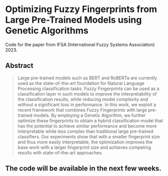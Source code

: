   # Optimizing Fuzzy Fingerprints from Large Pre-Trained Models using Genetic Algorithms
  Code for the paper from IFSA (International Fuzzy Systems Association) 2023.

  ## Abstract
  > Large pre-trained models such as BERT and RoBERTa are currently used as the state-of-the-art foundation for Natural Language Processing classification tasks. 
  > Fuzzy Fingerprints can be used as a classification layer in such models to improve the interpretability of the classification results, while reducing model complexity and without a significant loss in performance. In this work, we exploit a recent framework that combines Fuzzy Fingerprints with large pre-trained models.
  > By employing a Genetic Algorithm, we further optimize these fingerprints to obtain a hybrid classification model that has the potential to achieve similar performance and become more interpretable while less complex than traditional large pre-trained classifiers. Our experiments show that with a smaller fingerprint size and thus more easily interpretable, the optimization improves the
  > base work with a larger fingerprint size and achieves competing results with state-of-the-art approaches.

  ## The code will be available in the next few weeks.
